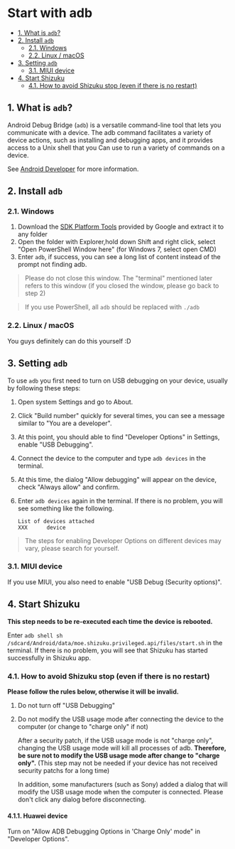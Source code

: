 # Start with adb

<!-- TOC depthFrom:2 depthTo:3 -->

- [1. What is `adb`?](#1-what-is-adb)
- [2. Install `adb`](#2-install-adb)
    - [2.1. Windows](#21-windows)
    - [2.2. Linux / macOS](#22-linux--macos)
- [3. Setting `adb`](#3-setting-adb)
    - [3.1. MIUI device](#31-miui-device)
- [4. Start Shizuku](#4-start-shizuku)
    - [4.1. How to avoid Shizuku stop (even if there is no restart)](#41-how-to-avoid-shizuku-stop-even-if-there-is-no-restart)

<!-- /TOC -->

## 1. What is `adb`?

Android Debug Bridge (`adb`) is a versatile command-line tool that lets you communicate with a device. The adb command facilitates a variety of device actions, such as installing and debugging apps, and it provides access to a Unix shell that you Can use to run a variety of commands on a device.

See [Android Developer](https://developer.android.com/studio/command-line/adb) for more information.

## 2. Install `adb`

### 2.1. Windows

1. Download the [SDK Platform Tools](https://dl.google.com/android/repository/platform-tools-latest-windows.zip) provided by Google and extract it to any folder
2. Open the folder with Explorer,hold down Shift and right click, select "Open PowerShell Window here" (for Windows 7, select open CMD)
3. Enter `adb`, if success, you can see a long list of content instead of the prompt not finding adb.

> Please do not close this window. The "terminal" mentioned later refers to this window (if you closed the window, please go back to step 2)

> If you use PowerShell, all `adb` should be replaced with `./adb`

### 2.2. Linux / macOS

You guys definitely can do this yourself :D

## 3. Setting `adb`

To use `adb` you first need to turn on USB debugging on your device, usually by following these steps:

1. Open system Settings and go to About.
2. Click "Build number" quickly for several times, you can see a message similar to "You are a developer".
3. At this point, you should able to find "Developer Options" in Settings,  enable "USB Debugging".
4. Connect the device to the computer and type `adb devices` in the terminal.
5. At this time, the dialog "Allow debugging" will appear on the device, check "Always allow" and confirm.
6. Enter `adb devices` again in the terminal. If there is no problem, you will see something like the following.

   ```
   List of devices attached
   XXX      device
   ```

> The steps for enabling Developer Options on different devices may vary, please search for yourself.

### 3.1. MIUI device

If you use MIUI, you also need to enable "USB Debug (Security options)".

## 4. Start Shizuku

**This step needs to be re-executed each time the device is rebooted.**

Enter `adb shell sh /sdcard/Android/data/moe.shizuku.privileged.api/files/start.sh` in the terminal. If there is no problem, you will see that Shizuku has started successfully in Shizuku app.

### 4.1. How to avoid Shizuku stop (even if there is no restart)

**Please follow the rules below, otherwise it will be invalid.**

1. Do not turn off "USB Debugging"
2. Do not modify the USB usage mode after connecting the device to the computer (or change to "charge only" if not)

   After a security patch, if the USB usage mode is not "charge only", changing the USB usage mode will kill all processes of adb. **Therefore, be sure not to modify the USB usage mode after change to "charge only".** (This step may not be needed if your device has not received security patchs for a long time)

   In addition, some manufacturers (such as Sony) added a dialog that will modify the USB usage mode when the computer is connected. Please don't click any dialog before disconnecting.

#### 4.1.1. Huawei device

Turn on "Allow ADB Debugging Options in 'Charge Only' mode" in "Developer Options".